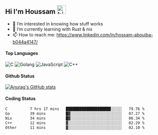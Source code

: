 ## Hi I'm Houssam <img src="https://user-images.githubusercontent.com/1303154/88677602-1635ba80-d120-11ea-84d8-d263ba5fc3c0.gif" width="28px" alt="hi">

- 👀 I’m interested in knowing how stuff works
- 🔭 I’m currently learning with Rust & nix
- 📫 How to reach me: https://www.linkedin.com/in/hossam-abouiba-b044a4147/

#### Top Languages

![C](https://img.shields.io/badge/c-%2300599C.svg?style=for-the-badge&logo=c&logoColor=white)
![Golang](https://img.shields.io/badge/go-blue?style=for-the-badge&logo=Goland)
![JavaScript](https://img.shields.io/badge/javascript-%23323330.svg?style=for-the-badge&logo=javascript&logoColor=%23F7DF1E)
![C++](https://img.shields.io/badge/C%2B%2B-blue?style=for-the-badge&logo=C%2B%2B)


#### Github Status
[![Anurag's GitHub stats](https://github-readme-stats.vercel.app/api?username=0xhoussam&theme=tokyonight)](https://github.com/anuraghazra/github-readme-stats)

#### Coding Status
<!--START_SECTION:waka-->

```txt
C          7 hrs 17 mins   ████████████████████░░░░░   79.76 %
Go         39 mins         █▓░░░░░░░░░░░░░░░░░░░░░░░   07.27 %
Nix        34 mins         █▓░░░░░░░░░░░░░░░░░░░░░░░   06.34 %
C++        12 mins         ▓░░░░░░░░░░░░░░░░░░░░░░░░   02.29 %
Other      11 mins         ▓░░░░░░░░░░░░░░░░░░░░░░░░   02.10 %
```

<!--END_SECTION:waka-->
